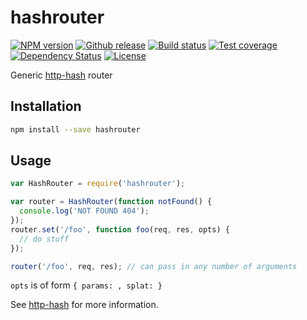 
# hashrouter

[![NPM version][npm-image]][npm-url]
[![Github release][github-image]][github-url]
[![Build status][travis-image]][travis-url]
[![Test coverage][coveralls-image]][coveralls-url]
[![Dependency Status][david-image]][david-url]
[![License][license-image]][license-url]

Generic [http-hash](https://github.com/Matt-Esch/http-hash) router

## Installation

```sh
npm install --save hashrouter
```

## Usage

```js
var HashRouter = require('hashrouter');

var router = HashRouter(function notFound() {
  console.log('NOT FOUND 404');
});
router.set('/foo', function foo(req, res, opts) {
  // do stuff
});

router('/foo', req, res); // can pass in any number of arguments
```

`opts` is of form `{ params: , splat: }`

See [http-hash](https://github.com/Matt-Esch/http-hash) for more information.

[npm-image]: https://img.shields.io/npm/v/hashrouter.svg?style=flat-square
[npm-url]: https://npmjs.org/package/hashrouter
[github-image]: http://img.shields.io/github/release/nthtran/hashrouter.svg?style=flat-square
[github-url]: https://github.com/nthtran/hashrouter/releases
[travis-image]: https://img.shields.io/travis/nthtran/hashrouter.svg?style=flat-square
[travis-url]: https://travis-ci.org/nthtran/hashrouter
[coveralls-image]: https://img.shields.io/coveralls/nthtran/hashrouter.svg?style=flat-square
[coveralls-url]: https://coveralls.io/r/nthtran/hashrouter?branch=master
[david-image]: http://img.shields.io/david/nthtran/hashrouter.svg?style=flat-square
[david-url]: https://david-dm.org/nthtran/hashrouter
[license-image]: http://img.shields.io/npm/l/hashrouter.svg?style=flat-square
[license-url]: LICENSE